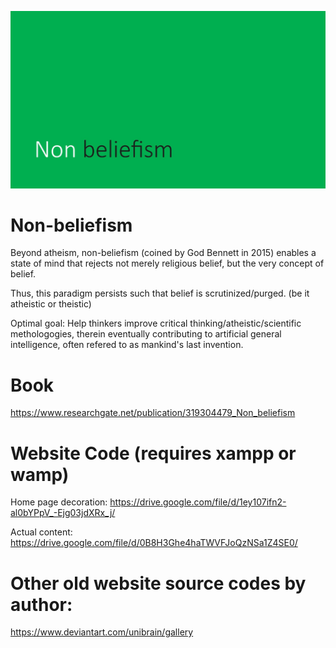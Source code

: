 ![Alt Text](https://github.com/g0dEngineer/non-beliefism/blob/main/github_readme.png)

Non-beliefism
==================

Beyond atheism, non-beliefism (coined by God Bennett in 2015) enables a state of mind that rejects not merely religious belief, but the very concept of belief.   

Thus, this paradigm persists such that belief is scrutinized/purged. (be it atheistic or theistic)  

Optimal goal: Help thinkers improve critical thinking/atheistic/scientific methologogies, therein eventually contributing to artificial general intelligence, often refered to as mankind's last invention.



Book
==================
https://www.researchgate.net/publication/319304479_Non_beliefism



Website Code (requires xampp or wamp)
==================
Home page decoration: https://drive.google.com/file/d/1ey107ifn2-al0bYPpV_-Ejg03jdXRx_j/

Actual content: https://drive.google.com/file/d/0B8H3Ghe4haTWVFJoQzNSa1Z4SE0/


Other old website source codes by author:
==================

https://www.deviantart.com/unibrain/gallery
